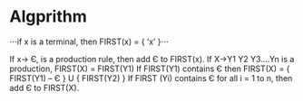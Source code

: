 # Algprithm

⋅⋅⋅if x is a terminal, then FIRST(x) = { ‘x’ }⋅⋅⋅

If x-> Є, is a production rule, then add Є to FIRST(x).
If X->Y1 Y2 Y3….Yn is a production, 
FIRST(X) = FIRST(Y1)
If FIRST(Y1) contains Є then FIRST(X) = { FIRST(Y1) – Є } U { FIRST(Y2) }
If FIRST (Yi) contains Є for all i = 1 to n, then add Є to FIRST(X).
